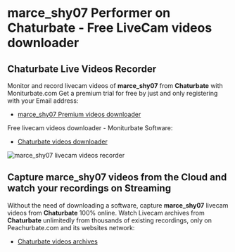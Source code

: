 # marce_shy07 Performer on Chaturbate - Free LiveCam videos downloader

## Chaturbate Live Videos Recorder

Monitor and record livecam videos of **marce_shy07** from **Chaturbate** with Moniturbate.com
Get a premium trial for free by just and only registering with your Email address:
* [marce_shy07 Premium videos downloader](https://moniturbate.com/request-demo-licence-key.html)

Free livecam videos downloader - Moniturbate Software:
* [Chaturbate videos downloader](https://moniturbate.com/moniturbate-download-software.html)

![marce_shy07 livecam videos recorder](https://peachurnet.com/templates/moniturbate-software.png)


## Capture marce_shy07 videos from the Cloud and watch your recordings on Streaming

Without the need of downloading a software, capture **marce_shy07** livecam videos from **Chaturbate** 100% online.
Watch Livecam archives from **Chaturbate** unlimitedly from thousands of existing recordings, only on Peachurbate.com and its websites network:
* [Chaturbate videos archives](https://peachurnet.com/)